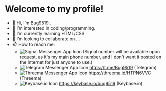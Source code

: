 # Welcome to my profile!
- 👋 Hi, I’m Bug9519..
- 👀 I’m interested in coding/programming.
- 🌱 I’m currently learning HTML/CSS.
- 💞️ I’m looking to collaborate on ...
- 📫 How to reach me:
  - ![Signal Messenger App Icon](https://lh3.googleusercontent.com/l2UcWONe0L_UWIIuD3zTgwNRaW9n6cmJdofaEV2LD6U4Ngg8YiUs2wUD9EU8xo2ne9w=s22) (Signal number will be available upon request, as it's my main phone number, and I don't want it posted on the Internet for just anyone to use.)
  - ![Telegram Messenger App Icon](https://lh3.googleusercontent.com/ZU9cSsyIJZo6Oy7HTHiEPwZg0m2Crep-d5ZrfajqtsH-qgUXSqKpNA2FpPDTn-7qA5Q=s22) https://t.me/Bug9519 (Telegram)
  - ![Threema Messenger App Icon](https://upload.wikimedia.org/wikipedia/commons/thumb/2/2e/Threema's_App_Icon.png/22px-Threema's_App_Icon.png) https://threema.id/HTPN6VVC (Threema)
  - ![Keybase.io Icon](https://play-lh.googleusercontent.com/n21SI6spBy0lWLTN0Z9hkB1KKy9b0iBxicVyRGgjHOp43HC1wXxv3UxCjuxkBAmBZw=s22-rw) https://keybase.io/bug9519 (Keybase.io)
<!---
Bug9519/Bug9519 is a ✨ special ✨ repository because its `README.md` (this file) appears on your GitHub profile.
You can click the Preview link to take a look at your changes.
--->
